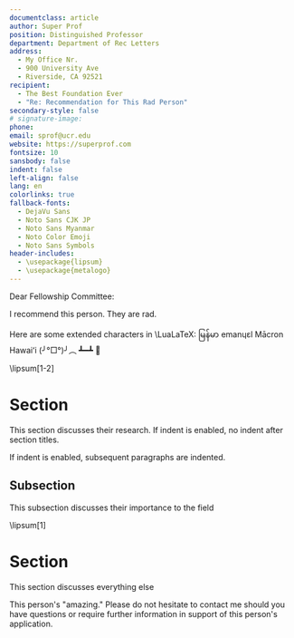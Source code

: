 ```yaml
---
documentclass: article
author: Super Prof
position: Distinguished Professor
department: Department of Rec Letters
address:
  - My Office Nr.
  - 900 University Ave
  - Riverside, CA 92521
recipient:
  - The Best Foundation Ever
  - "Re: Recommendation for This Rad Person"
secondary-style: false
# signature-image: 
phone:
email: sprof@ucr.edu
website: https://superprof.com
fontsize: 10
sansbody: false
indent: false
left-align: false
lang: en
colorlinks: true
fallback-fonts:
  - DejaVu Sans
  - Noto Sans CJK JP
  - Noto Sans Myanmar
  - Noto Color Emoji
  - Noto Sans Symbols
header-includes:
  - \usepackage{lipsum}
  - \usepackage{metalogo}
---
```


Dear Fellowship Committee:

I recommend this person. They are rad.

Here are some extended characters in \LuaLaTeX:  မြန်မာ emanɥɛl Mācron Hawaiʻi (╯°□°)╯︵ ┻━┻ 💩

\lipsum[1-2]

# Section

This section discusses their research. If indent is enabled, no indent after section titles.

If indent is enabled, subsequent paragraphs are indented.

## Subsection

This subsection discusses their importance to the field

\lipsum[1]

# Section

This section discusses everything else

This person's "amazing." Please do not hesitate to contact me should you have questions or require further information in support of this person's application.
